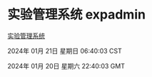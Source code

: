 # 实验管理系统 expadmin
[实验管理系统](http://:56808/expadmin-782313d2-e1b1-4ea7-932e-3a55e6a1a4d0/)

2024年 01月 21日 星期日 06:40:03 CST

2024年 01月 20日 星期六 22:40:03 GMT
